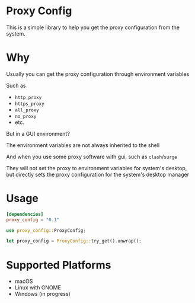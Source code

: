 # Proxy Config

This is a simple library to help you get the proxy configuration from the system.

# Why

Usually you can get the proxy configuration through environment variables

Such as 

* `http_proxy`
* `https_proxy`
* `all_proxy`
* `no_proxy`
* etc.

But in a GUI environment?

The environment variables are not always inherited to the shell

And when you use some proxy software with gui, such as `clash`/`surge`

They will not set the proxy to environment variables for system's desktop,
but directly sets the proxy configuration for the system's desktop manager

# Usage

```toml
[dependencies]
proxy_config = "0.1"
```

```rust
use proxy_config::ProxyConfig;

let proxy_config = ProxyConfig::try_get().unwrap();
```

# Supported Platforms

* macOS
* Linux with GNOME
* Windows (in progress)
